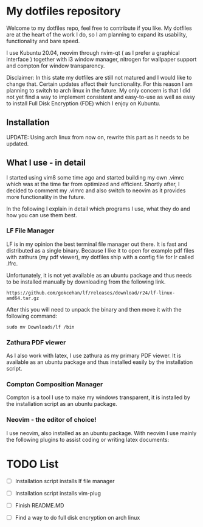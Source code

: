 # My dotfiles repository

Welcome to my dotfiles repo, feel free to contribute if you like. My dotfiles are at the heart of the work I do, so I am planning to expand its usability, functionality and bare speed.

I use Kubuntu 20.04, neovim through nvim-qt ( as I prefer a graphical interface ) together with i3 window manager, nitrogen for wallpaper support and compton for window transparency.

Disclaimer: In this state my dotfiles are still not matured and I would like to change that. Certain updates affect their functionality.
For this reason I am planning to switch to arch linux in the future. My only concern is that I did not yet find a way to implement
consistent and easy-to-use as well as easy to install Full Disk Encryption (FDE) which I enjoy on Kubuntu.

## Installation

UPDATE: Using arch linux from now on, rewrite this part as it needs to be updated.

## What I use - in detail

I started using vim8 some time ago and started building my own .vimrc which was at the time far from optimized and efficient.
Shortly after, I decided to comment my .vimrc and also switch to neovim as it provides more functionality in the future.

In the following I explain in detail which programs I use, what they do and how you can use them best.

### LF File Manager

LF is in my opinion the best terminal file manager out there. It is fast and distributed as a single binary.
Because I like it to open for example pdf files with zathura (my pdf viewer), my dotfiles ship with a config
file for lr called .lfrc.

Unfortunately, it is not yet available as an ubuntu package and thus needs to be installed manually by downloading from the following link.

```
https://github.com/gokcehan/lf/releases/download/r24/lf-linux-amd64.tar.gz
```

After this you will need to unpack the binary and then move it with the following command:

```
sudo mv Downloads/lf /bin
```

### Zathura PDF viewer

As I also work with latex, I use zathura as my primary PDF viewer. It is available as an ubuntu package and thus installed easily by the installation script.

### Compton Composition Manager

Compton is a tool I use to make my windows transparent, it is installed by the installation script as an ubuntu package.

### Neovim - the editor of choice!

I use neovim, also installed as an ubuntu package. With neovim I use mainly the following plugins to assist coding or writing latex documents:

# TODO List

- [ ] Installation script installs lf file manager
- [ ] Installation script installs vim-plug
- [ ] Finish README.MD
- [ ] Find a way to do full disk encryption on arch linux









